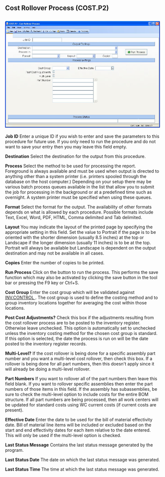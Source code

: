 ##  Cost Rollover Process (COST.P2)

<PageHeader />

##

![](./COST-P2-1.jpg)

**Job ID** Enter a unique ID if you wish to enter and save the parameters to
this procedure for future use. If you only need to run the procedure and do
not want to save your entry then you may leave this field empty.  
  
**Destination** Select the destination for the output from this procedure.  
  
**Process** Select the method to be used for processing the report. Foreground
is always available and must be used when output is directed to anything other
than a system printer (i.e. printers spooled through the database on the host
computer.) Depending on your setup there may be various batch process queues
available in the list that allow you to submit the job for processing in the
background or at a predefined time such as overnight. A system printer must be
specified when using these queues.  
  
**Format** Select the format for the output. The availability of other formats
depends on what is allowed by each procedure. Possible formats include Text,
Excel, Word, PDF, HTML, Comma delimited and Tab delimited.  
  
**Layout** You may indicate the layout of the printed page by specifying the
appropriate setting in this field. Set the value to Portrait if the page is to
be oriented with the shorter dimension (usually 8.5 inches) at the top or
Landscape if the longer dimension (usually 11 inches) is to be at the top.
Portrait will always be available but Landscape is dependent on the output
destination and may not be available in all cases.  
  
**Copies** Enter the number of copies to be printed.  
  
**Run Process** Click on the button to run the process. This performs the save
function which may also be activated by clicking the save button in the tool
bar or pressing the F9 key or Ctrl+S.  
  
**Cost Group** Enter the cost group which will be validated against [ INV.CONTROL ](../../../../INV-OVERVIEW/INV-ENTRY/INV-CONTROL/README.md) . The cost group is used to define the costing method and to group inventory locations together for averaging the cost within those locations.   
  
**Post Cost Adjustments?** Check this box if the adjustments resulting from
the cost rollover process are to be posted to the inventory register.
Otherwise leave unchecked. This option is automatically set to unchecked
unless the inventory costing method for the chosen cost group is standard. If
this option is selected, the date the process is run on will be the date
posted to the inventory register records.  
  
**Multi-Level?** If the cost rollover is being done for a specific assembly
part number and you want a multi-level cost rollover, then check this box. If
a rollover is being done for all part numbers, then this doesn't apply since
it will already be doing a multi-level rollover.  
  
**Part Numbers** If you want to rollover all of the part numbers then leave
this field blank. If you want to rollover specific assemblies then enter the
part numbers of those items in this field. If the assembly has subassemblies,
be sure to check the multi-level option to include costs for the entire BOM
structure. If all part numbers are being processed, then all work centers will
be updated for standard costs using WC current costs (if current costs are
present).  
  
**Effective Date** Enter the date to be used for the bill of material
effectivity date. Bill of material line items will be included or excluded
based on the start and end effectivity dates for each item relative to the
date entered. This will only be used if the multi-level option is checked.  
  
**Last Status Message** Contains the last status message generated by the
program.  
  
**Last Status Date** The date on which the last status message was generated.  
  
**Last Status Time** The time at which the last status message was generated.  
  
  
<badge text= "Version 8.10.57" vertical="middle" />

<PageFooter />
